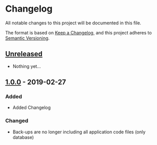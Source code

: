 # Changelog
All  notable changes to this project will be documented in this file.

The format is based on [Keep a Changelog](https://keepachangelog.com/en/1.0.0/),
and this project adheres to [Semantic Versioning](https://semver.org/spec/v2.0.0.html).

## [Unreleased]
- Nothing yet...

## [1.0.0] - 2019-02-27
### Added
- Added Changelog

### Changed
- Back-ups are no longer including all application code files (only database)

[Unreleased]: https://github.com/vatsimgoodies/vatgoodies.com/compare/v1.0.0...HEAD
[1.0.0]: https://github.com/vatsimgoodies/vatgoodies.com/compare/v0.3.2...v1.0.0
